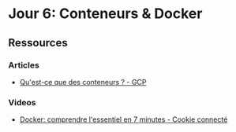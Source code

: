 # Jour 6: Conteneurs & Docker

## Ressources

### Articles

- [Qu'est-ce que des conteneurs ? - GCP](https://cloud.google.com/learn/what-are-containers)

### Videos

- [Docker: comprendre l'essentiel en 7 minutes - Cookie connecté](https://www.youtube.com/watch?v=caXHwYC3tq8)